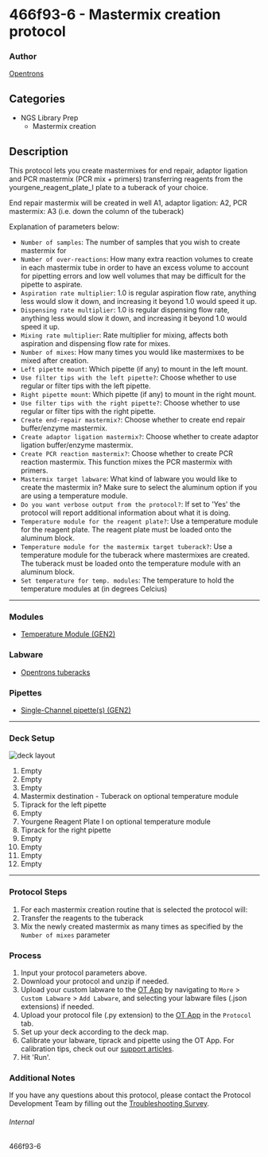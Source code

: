 # 466f93-6 - Mastermix creation protocol

### Author
[Opentrons](https://opentrons.com/)

## Categories
* NGS Library Prep
	* Mastermix creation

## Description
This protocol lets you create mastermixes for end repair, adaptor ligation and PCR mastermix (PCR mix + primers) transferring reagents from the yourgene_reagent_plate_I plate to a tuberack of your choice.

End repair mastermix will be created in well A1, adaptor ligation: A2, PCR mastermix: A3 (i.e. down the column of the tuberack)

Explanation of parameters below:
* `Number of samples`: The number of samples that you wish to create mastermix for
* `Number of over-reactions`: How many extra reaction volumes to create in each mastermix tube in order to have an excess volume to account for pipetting errors and low well volumes that may be difficult for the pipette to aspirate.
* `Aspiration rate multiplier`: 1.0 is regular aspiration flow rate, anything less would slow it down, and increasing it beyond 1.0 would speed it up.
* `Dispensing rate multiplier`: 1.0 is regular dispensing flow rate, anything less would slow it down, and increasing it beyond 1.0 would speed it up.
* `Mixing rate multiplier`: Rate multiplier for mixing, affects both aspiration and dispensing flow rate for mixes.
* `Number of mixes`: How many times you would like mastermixes to be mixed after creation.
* `Left pipette mount`: Which pipette (if any) to mount in the left mount.
* `Use filter tips with the left pipette?`: Choose whether to use regular or filter tips with the left pipette.
* `Right pipette mount`: Which pipette (if any) to mount in the right mount.
* `Use filter tips with the right pipette?`: Choose whether to use regular or filter tips with the right pipette.
* `Create end-repair mastermix?`: Choose whether to create end repair buffer/enzyme mastermix.
* `Create adaptor ligation mastermix?`: Choose whether to create adaptor ligation buffer/enzyme mastermix.
* `Create PCR reaction mastermix?`: Choose whether to create PCR reaction mastermix. This function mixes the PCR mastermix with primers.
* `Mastermix target labware`: What kind of labware you would like to create the mastermix in? Make sure to select the aluminum option if you are using a temperature module.
* `Do you want verbose output from the protocol?`: If set to 'Yes' the protocol will report additional information about what it is doing.
* `Temperature module for the reagent plate?`: Use a temperature module for the reagent plate. The reagent plate must be loaded onto the aluminum block.
* `Temperature module for the mastermix target tuberack?`: Use a temperature module for the tuberack where mastermixes are created. The tuberack must be loaded onto the temperature module with an aluminum block.
* `Set temperature for temp. modules`: The temperature to hold the temperature modules at (in degrees Celcius)

---

### Modules
* [Temperature Module (GEN2)](https://shop.opentrons.com/collections/hardware-modules/products/tempdeck)

### Labware
* [Opentrons tuberacks](https://shop.opentrons.com/4-in-1-tube-rack-set/)

### Pipettes
* [Single-Channel pipette(s) (GEN2)](https://shop.opentrons.com/single-channel-electronic-pipette-p20/)

---

### Deck Setup
![deck layout](https://opentrons-protocol-library-website.s3.amazonaws.com/custom-README-images/466f93-6/deck.jpg)

1. Empty
2. Empty
3. Empty
4. Mastermix destination - Tuberack on optional temperature module
5. Tiprack for the left pipette
6. Empty
7. Yourgene Reagent Plate I on optional temperature module
8. Tiprack for the right pipette
9. Empty
10. Empty
11. Empty
12. Empty


---

### Protocol Steps
1. For each mastermix creation routine that is selected the protocol will:
2. Transfer the reagents to the tuberack
3. Mix the newly created mastermix as many times as specified by the `Number of mixes` parameter

### Process
1. Input your protocol parameters above.
2. Download your protocol and unzip if needed.
3. Upload your custom labware to the [OT App](https://opentrons.com/ot-app) by navigating to `More` > `Custom Labware` > `Add Labware`, and selecting your labware files (.json extensions) if needed.
4. Upload your protocol file (.py extension) to the [OT App](https://opentrons.com/ot-app) in the `Protocol` tab.
5. Set up your deck according to the deck map.
6. Calibrate your labware, tiprack and pipette using the OT App. For calibration tips, check out our [support articles](https://support.opentrons.com/en/collections/1559720-guide-for-getting-started-with-the-ot-2).
7. Hit 'Run'.

### Additional Notes
If you have any questions about this protocol, please contact the Protocol Development Team by filling out the [Troubleshooting Survey](https://protocol-troubleshooting.paperform.co/).

###### Internal
466f93-6
